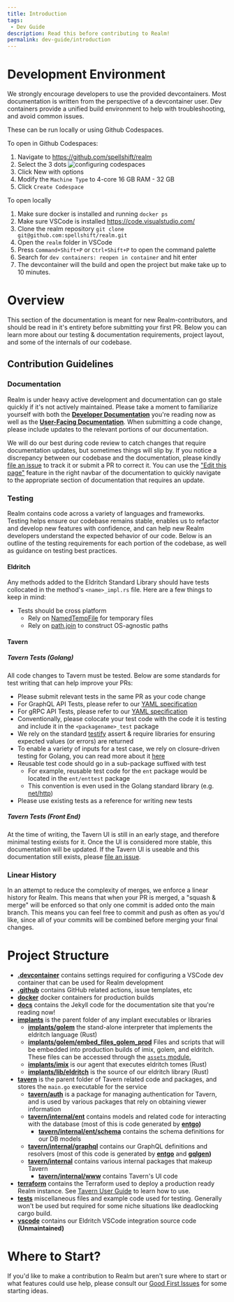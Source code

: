 ```yaml
---
title: Introduction
tags:
 - Dev Guide
description: Read this before contributing to Realm!
permalink: dev-guide/introduction
---
```


# Development Environment

We strongly encourage developers to use the provided devcontainers.
Most documentation is written from the perspective of a devcontainer user.
Dev containers provide a unified build environment to help with troubleshooting, and avoid common issues.

These can be run locally or using Github Codespaces.

To open in Github Codespaces:
1. Navigate to https://github.com/spellshift/realm
2. Select the 3 dots
![configuring codespaces](/assets/img/dev-guide/golem/codespaces.png)
3. Click New with options
4. Modify the `Machine Type` to 4-core 16 GB RAM - 32 GB
5. Click `Create Codespace`

To open locally
1. Make sure docker is installed and running `docker ps`
2. Make sure VSCode is installed https://code.visualstudio.com/
3. Clone the realm repository `git clone git@github.com:spellshift/realm.git`
4. Open the `realm` folder in VSCode
5. Press `Command+Shift+P` or `Ctrl+Shift+P` to open the command palette
6. Search for `dev containers: reopen in container` and hit enter
7. The devcontainer will the build and open the project but make take up to 10 minutes.

# Overview

This section of the documentation is meant for new Realm-contributors, and should be read in it's entirety before submitting your first PR. Below you can learn more about our testing & documentation requirements, project layout, and some of the internals of our codebase.

## Contribution Guidelines

### Documentation

Realm is under heavy active development and documentation can go stale quickly if it's not actively maintained. Please take a moment to familiarize yourself with both the **[Developer Documentation](/dev-guide)** you're reading now as well as the **[User-Facing Documentation](/user-guide)**. When submitting a code change, please include updates to the relevant portions of our documentation.

We will do our best during code review to catch changes that require documentation updates, but sometimes things will slip by. If you notice a discrepancy between our codebase and the documentation, please kindly [file an issue](https://github.com/spellshift/realm/issues/new?labels=documentation&title=Documentation%20Discrepancy:&body=Please%20include%20the%20location%20of%20the%20inaccurate%20documentation%20and%20a%20helpful%20description%20of%20what%20needs%20improvement.) to track it or submit a PR to correct it. You can use the ["Edit this page"](https://github.com/spellshift/realm/edit/main/docs/_docs/dev-guide/introduction.md) feature in the right navbar of the documentation to quickly navigate to the appropriate section of documentation that requires an update.

### Testing

Realm contains code across a variety of languages and frameworks. Testing helps ensure our codebase remains stable, enables us to refactor and develop new features with confidence, and can help new Realm developers understand the expected behavior of our code. Below is an outline of the testing requirements for each portion of the codebase, as well as guidance on testing best practices.

#### Eldritch

Any methods added to the Eldritch Standard Library should have tests collocated in the method's `<name>_impl.rs` file. Here are a few things to keep in mind:

* Tests should be cross platform
  * Rely on [NamedTempFile](https://docs.rs/tempfile/1.1.1/tempfile/struct.NamedTempFile.html) for temporary files
  * Rely on [path.join](https://doc.rust-lang.org/stable/std/path/struct.Path.html) to construct OS-agnostic paths

#### Tavern

##### Tavern Tests (Golang)

All code changes to Tavern must be tested. Below are some standards for test writing that can help improve your PRs:

* Please submit relevant tests in the same PR as your code change
* For GraphQL API Tests, please refer to our [YAML specification](/dev-guide/tavern#yaml-test-reference-graphql)
* For gRPC API Tests, please refer to our [YAML specification](/dev-guide/tavern#yaml-test-reference-grpc)
* Conventionally, please colocate your test code with the code it is testing and include it in the `<packagename>_test` package
* We rely on the standard [testify](https://github.com/stretchr/testify) assert & require libraries for ensuring expected values (or errors) are returned
* To enable a variety of inputs for a test case, we rely on closure-driven testing for Golang, you can read more about it [here](https://medium.com/@cep21/closure-driven-tests-an-alternative-style-to-table-driven-tests-in-go-628a41497e5e)
* Reusable test code should go in a sub-package suffixed with test
  * For example, reusable test code for the `ent` package would be located in the `ent/enttest` package
  * This convention is even used in the Golang standard library (e.g. [net/http](https://pkg.go.dev/net/http/httptest))
* Please use existing tests as a reference for writing new tests

##### Tavern Tests (Front End)

At the time of writing, the Tavern UI is still in an early stage, and therefore minimal testing exists for it. Once the UI is considered more stable, this documentation will be updated. If the Tavern UI is useable and this documentation still exists, please [file an issue](https://github.com/spellshift/realm/issues/new?labels=documentation&title=Documentation%20Discrepancy:&body=Please%20include%20the%20location%20of%20the%20inaccurate%20documentation%20and%20a%20helpful%20description%20of%20what%20needs%20improvement.).

### Linear History

In an attempt to reduce the complexity of merges, we enforce a linear history for Realm. This means that when your PR is merged, a "squash & merge" will be enforced so that only one commit is added onto the main branch. This means you can feel free to commit and push as often as you'd like, since all of your commits will be combined before merging your final changes.


# Project Structure

* **[.devcontainer](https://github.com/spellshift/realm/tree/main/.devcontainer)** contains settings required for configuring a VSCode dev container that can be used for Realm development
* **[.github](https://github.com/spellshift/realm/tree/main/.github)** contains GitHub related actions, issue templates, etc
* **[docker](https://github.com/spellshift/realm/tree/main/docker)** docker containers for production builds
* **[docs](https://github.com/spellshift/realm/tree/main/docs)** contains the Jekyll code for the documentation site that you're reading now!
* **[implants](https://github.com/spellshift/realm/tree/main/implants)** is the parent folder of any implant executables or libraries
  * **[implants/golem](https://github.com/spellshift/realm/tree/main/implants/golem)** the stand-alone interpreter that implements the eldritch language (Rust)
  * **[implants/golem/embed_files_golem_prod](https://github.com/spellshift/realm/tree/main/implants/golem/embed_files_golem_prod)** Files and scripts that will be embedded into production builds of imix, golem, and eldritch. These files can be accessed through the [`assets` module.](https://docs.realm.pub/user-guide/eldritch#assets)
  * **[implants/imix](https://github.com/spellshift/realm/tree/main/implants/imix)** is our agent that executes eldritch tomes (Rust)
  * **[implants/lib/eldritch](https://github.com/spellshift/realm/tree/main/implants/lib/eldritch)** is the source of our eldritch library (Rust)
* **[tavern](https://github.com/spellshift/realm/tree/main/tavern)** is the parent folder of Tavern related code and packages, and stores the `main.go` executable for the service
  * **[tavern/auth](https://github.com/spellshift/realm/tree/main/tavern/auth)** is a package for managing authentication for Tavern, and is used by various packages that rely on obtaining viewer information
  * **[tavern/internal/ent](https://github.com/spellshift/realm/tree/main/tavern/internal/ent)** contains models and related code for interacting with the database (most of this is code generated by **[entgo](https://entgo.io/))**
    * **[tavern/internal/ent/schema](https://github.com/spellshift/realm/tree/main/tavern/internal/ent/schema)** contains the schema definitions for our DB models
  * **[tavern/internal/graphql](https://github.com/spellshift/realm/tree/main/tavern/internal/graphql)** contains our GraphQL definitions and resolvers (most of this code is generated by **[entgo](https://entgo.io/)** and **[gqlgen](https://github.com/99designs/gqlgen))**
  * **[tavern/internal](https://github.com/spellshift/realm/tree/main/tavern/internal)** contains various internal packages that makeup Tavern
    * **[tavern/internal/www](https://github.com/spellshift/realm/tree/main/tavern/internal/www)** contains Tavern's UI code
* **[terraform](https://github.com/spellshift/realm/tree/main/terraform)** contains the Terraform used to deploy a production ready Realm instance. See [Tavern User Guide](https://docs.realm.pub/user-guide/tavern) to learn how to use.
* **[tests](https://github.com/spellshift/realm/tree/main/tests)** miscellaneous files and example code used for testing. Generally won't be used but required for some niche situations like deadlocking cargo build.
* **[vscode](https://github.com/spellshift/realm/tree/main/vscode)** contains our Eldritch VSCode integration source code **(Unmaintained)**

# Where to Start?

If you'd like to make a contribution to Realm but aren't sure where to start or what features could use help, please consult our [Good First Issues](https://github.com/spellshift/realm/labels/good%20first%20issue) for some starting ideas.
